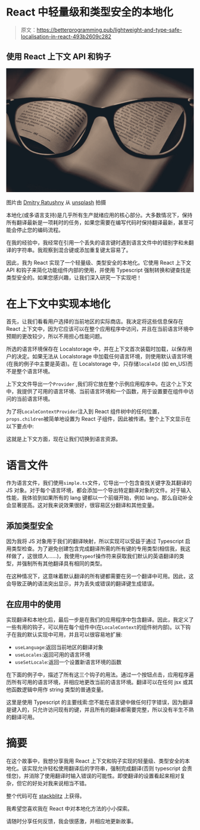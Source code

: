 # React 中轻量级和类型安全的本地化

> 原文：<https://betterprogramming.pub/lightweight-and-type-safe-localisation-in-react-493b2609c282>

## 使用 React 上下文 API 和钩子

![](img/05f0446fa5e8f71a181c8c8c617cb567.png)

图片由 [Dmitry Ratushny](https://unsplash.com/@ratushny) 从 [unsplash](https://unsplash.com/photos/wpi3sDUrSEk) 拍摄

本地化(或多语言支持)是几乎所有生产就绪应用的核心部分。大多数情况下，保持所有翻译最新是一项耗时的任务，如果您需要在编写代码时保持翻译最新，甚至可能会停止您的编码流程。

在我的经验中，我经常在引用一个丢失的语言键时遇到语言文件中的错别字和未翻译的字符串。我观察到混合键或添加重复键太容易了。

因此，我为 React 实现了一个轻量级、类型安全的本地化。它使用 React 上下文 API 和钩子来简化功能组件内部的使用，并使用 Typescript 强制转换和键查找是类型安全的。如果您感兴趣，让我们深入研究一下实现吧！

# 在上下文中实现本地化

首先，让我们看看用户选择的当前地区的实际商店。我决定将这些信息保存在 React 上下文中，因为它应该可以在整个应用程序中访问，并且在当前语言环境中预期的更改较少，所以不用担心性能问题。

所选的语言环境保存在 Localstorage 中，并在上下文首次装载时加载，以保存用户的决定。如果无法从 Localstorage 中加载任何语言环境，则使用默认语言环境(在我的例子中主要是英语)。在 Localstorage 中，只存储`localeId` (如 en_US)而不是整个语言环境。

上下文文件导出一个`Provider` ,我们将它放在整个示例应用程序中。在这个上下文中，我提供了可用的语言环境、当前语言环境和一个函数，用于设置要在组件中访问的当前语言环境。

为了将`LocaleContextProvider`注入到 React 组件树中的任何位置，`props.children`被简单地设置为 React 子组件，因此被传递。整个上下文显示在以下要点中:

这就是上下文方面，现在让我们切换到语言资源。

# 语言文件

作为语言文件，我们使用`simple.ts`文件，它导出一个包含查找关键字及其翻译的 JS 对象。对于每个语言环境，都会添加一个导出特定翻译对象的文件。对于输入性能，我体验到如果所有的 lang 键都以一个前缀开始，例如 lang，那么自动补全会显著提高。这对我来说效果很好，很容易区分翻译和其他变量。

## 添加类型安全

因为我将 JS 对象用于我们的翻译映射，所以实现可以受益于通过 Typescript 启用类型检查。为了避免创建包含完成翻译所需的所有键的专用类型(相信我，我这样做了，这很烦人……)，我使用`typeof`操作符来获取我们默认的英语翻译的类型，并强制所有其他翻译具有相同的类型。

在这种情况下，这意味着默认翻译的所有键都需要在另一个翻译中可用。因此，这会导致正确的语法突出显示，并为丢失或错误的翻译键生成错误。

## 在应用中的使用

实现翻译和本地化后，最后一步是在我们的应用程序中包含翻译。因此，我定义了一些有用的钩子，可以用在每个组件中(在`LocaleContext`的组件树内部)。以下钩子在我的默认实现中可用，并且可以很容易地扩展:

*   `useLanguage`:返回当前地区的翻译对象
*   `useLocales`:返回可用的语言环境
*   `useSetLocale`:返回一个设置新语言环境的函数

在下面的例子中，描述了所有这三个钩子的用法。通过一个按钮点击，应用程序遍历所有可用的语言环境，并相应地更改当前的语言环境。翻译可以在任何 jsx 或其他函数逻辑中用作 string 类型的普通变量。

这里是使用 Typescript 的主要线索:您不能在语言键中做任何打字错误，因为翻译是键入的，只允许访问现有的键，并且所有的翻译都需要完整，所以没有半生不熟的翻译可用。

# 摘要

在这个故事中，我想分享我用 React 上下文和钩子实现的轻量级、类型安全的本地化。该实现允许轻松使用翻译后的字符串，强制完成翻译(否则 typescript 会责怪您)，并消除了使用翻译时输入错误的可能性。即使翻译的设置看起来相对复杂，但它的好处对我来说相当不错。

整个代码可在 [stackblitz](https://stackblitz.com/edit/react-starter-typescript-b7m7ct?file=App.tsx) 上获得。

我希望您喜欢我在
React 中对本地化方法的小小探索。

请随时分享任何反馈，我会很感激，并相应地更新故事。